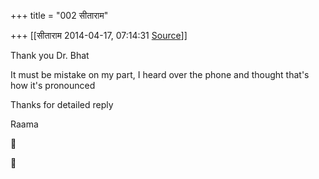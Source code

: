 +++
title = "002 सीताराम"

+++
[[सीताराम	2014-04-17, 07:14:31 [Source](https://groups.google.com/g/samskrita/c/iiMcRBGPkk0)]]



Thank you Dr. Bhat

It must be mistake on my part, I heard over the phone and thought that's how it's pronounced

Thanks for detailed reply

  

Raama





